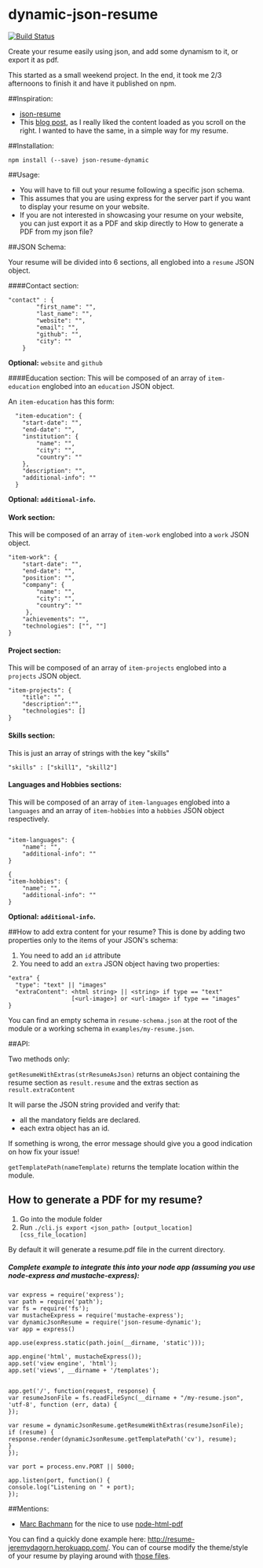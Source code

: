dynamic-json-resume
===================
[![Build Status](https://travis-ci.org/jrm2k6/json-resume-dynamic.svg?branch=master)](https://travis-ci.org/jrm2k6/json-resume-dynamic)

Create your resume easily using json, and add some dynamism to it, or export it as pdf.

This started as a small weekend project. In the end, it took me 2/3 afternoons to finish it and have it published on npm.

##Inspiration:

- [json-resume](https://jsonresume.org)
- This [blog post](http://jlongster.com/Removing-User-Interface-Complexity,-or-Why-React-is-Awesome), as I really liked the content loaded as you scroll on the right. I wanted to have the same, in a simple way
for my resume.


##Installation:

``` npm install (--save) json-resume-dynamic ```

##Usage:

- You will have to fill out your resume following a specific json schema.
- This assumes that you are using express for the server part if you want to display your resume on your website.
- If you are not interested in showcasing your resume on your website, you can just export it as a PDF and skip directly to How to generate a PDF from my json file?


##JSON Schema:

Your resume will be divided into 6 sections, all englobed into a ```resume``` JSON object.

####Contact section:
```
"contact" : {
        "first_name": "",
        "last_name": "",
        "website": "",
        "email": "",
        "github": "",
        "city": ""
    }
```
**Optional:** ```website``` and ```github```

####Education section:
This will be composed of an array of ```item-education``` englobed into an ```education``` JSON object.

An ```item-education``` has this form:

```
  "item-education": {
    "start-date": "",
    "end-date": "",
    "institution": {
        "name": "",
        "city": "",
        "country": ""
    },
    "description": "",
    "additional-info": ""
  }
```

**Optional: ```additional-info```.**

#### Work section:
This will be composed of an array of ```item-work``` englobed into a ```work``` JSON object.
```
"item-work": {
    "start-date": "",
    "end-date": "",
    "position": "",
    "company": {
        "name": "",
        "city": "",
        "country": ""
     },
    "achievements": "",
    "technologies": ["", ""]
}
```

#### Project section:
This will be composed of an array of ```item-projects``` englobed into a ```projects``` JSON object.

```
"item-projects": {
    "title": "",
    "description":"",
    "technologies": []
}
```
#### Skills section:
 This is just an array of strings with the key "skills"
 
 ```
 "skills" : ["skill1", "skill2"]
```

#### Languages and Hobbies sections:
This will be composed of an array of ```item-languages``` englobed into a ```languages``` and an array of ```item-hobbies```
into a ```hobbies``` JSON object respectively.

```

"item-languages": {
    "name": "",
    "additional-info": ""
}

{
"item-hobbies": {
    "name": "",
    "additional-info": ""
}

```
**Optional: ```additional-info```.**


##How to add extra content for your resume?
This is done by adding two properties only to the items of your JSON's schema:

1. You need to add an ```id``` attribute
2. You need to add an ```extra``` JSON object having two properties:

```
"extra" {
  "type": "text" || "images"
  "extraContent": <html string> || <string> if type == "text" 
                  [<url-image>] or <url-image> if type == "images"
}
```

You can find an empty schema in ```resume-schema.json``` at the root of the module or a working schema in ```examples/my-resume.json```.

##API:

Two methods only:

```getResumeWithExtras(strResumeAsJson)``` returns an object containing the resume section as ```result.resume``` and the extras section as ```result.extraContent``` 

It will parse the JSON string provided and verify that:
- all the mandatory fields are declared.
- each extra object has an id.

If something is wrong, the error message should give you a good indication on how fix your issue!

```getTemplatePath(nameTemplate)``` returns the template location within the module.

## How to generate a PDF for my resume?
1. Go into the module folder
2. Run ```./cli.js export <json_path> [output_location] [css_file_location]```

By default it will generate a resume.pdf file in the current directory.


##### Complete example to integrate this into your node app (assuming you use node-express and mustache-express):

```
var express = require('express');
var path = require('path');
var fs = require('fs');
var mustacheExpress = require('mustache-express');
var dynamicJsonResume = require('json-resume-dynamic');
var app = express()
 
app.use(express.static(path.join(__dirname, 'static')));
 
app.engine('html', mustacheExpress());
app.set('view engine', 'html');
app.set('views', __dirname + '/templates');
 
 
app.get('/', function(request, response) {
var resumeJsonFile = fs.readFileSync(__dirname + "/my-resume.json", 'utf-8', function (err, data) {
});
 
var resume = dynamicJsonResume.getResumeWithExtras(resumeJsonFile);
if (resume) {
response.render(dynamicJsonResume.getTemplatePath('cv'), resume);
}
});
 
var port = process.env.PORT || 5000;
 
app.listen(port, function() {
console.log("Listening on " + port);
}); 
```


##Mentions:
 - [Marc Bachmann](https://github.com/marcbachmann) for the nice to use [node-html-pdf](https://github.com/marcbachmann/node-html-pdf)

You can find a quickly done example here: http://resume-jeremydagorn.herokuapp.com/.
You can of course modify the theme/style of your resume by playing around with [those files](https://github.com/jrm2k6/dynamic-json-resume/tree/master/static/css).
